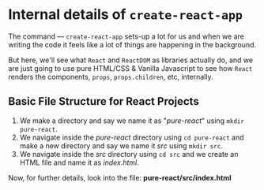# Internal details of `create-react-app`

The command &mdash; `create-react-app` sets-up a lot for us and when we are writing the code it feels like a lot of things are happening in the background.

But here, we'll see what `React` and `ReactDOM` as libraries actually do, and we are just going to use pure HTML/CSS & Vanilla Javascript to see how `React` renders the components, `props`, `props.children`, etc, internally.

## Basic File Structure for React Projects

1. We make a directory and say we name it as "*pure-react*" using `mkdir pure-react`.
2. We navigate inside the *pure-react* directory using `cd pure-react` and make a new directory and say we name it *src* using `mkdir src`.
3. We navigate inside the *src* directory using `cd src` and we create an HTML file and name it as *index.html*.

Now, for further details, look into the file: **pure-react/src/index.html**
